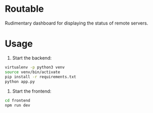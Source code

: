 # Routable

Rudimentary dashboard for displaying the status of remote servers.

# Usage

1. Start the backend:

```bash
virtualenv -p python3 venv
source venv/bin/activate
pip install -r requirements.txt
python app.py
```

1. Start the frontend:

```bash
cd frontend
npm run dev
```
